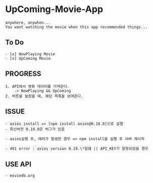 # UpComing-Movie-App

    anywhere, anywhen...
    You want watching the movie when this app recommended things...

## To Do

    - [x] NowPlaying Movie
    - [x] UpComing Movie

## PROGRESS

    1. API에서 영화 데이터를 가져온다.
        -> NowPlaying && UpComing
    2. 버튼을 눌렀을 때, 해당 목록을 보여준다.

## ISSUE

    - axios install => [npm install axios@0.18.0]으로 실행
    - 최신버전 0.19.0은 버그가 있음

    - axios실행 후, 에러가 발생한 경우 => npm install을 실행 후 서버 재시작

    - 401 error : axios version 0.19.\*일떄 || API_KEY가 잘못되었을 경우

## USE API

    - moviedb.org
